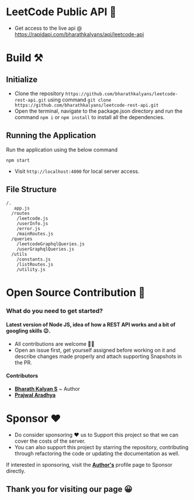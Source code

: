 # LeetCode Public API 🚀

* Get access to the live api @ https://rapidapi.com/bharathkalyans/api/leetcode-api


# Build ⚒️

## Initialize

- Clone the repository `https://github.com/bharathkalyans/leetcode-rest-api.git` using command `git clone https://github.com/bharathkalyans/leetcode-rest-api.git`
- Open the terminal, navigate to the package.json directory and run the command `npm i` or `npm install` to install all the dependencies.

## Running the Application

Run the application using the below command

```
npm start
```

- Visit `http://localhost:4000` for local server access.

## File Structure

```
/.
   app.js
  /routes
    /leetcode.js
    /userInfo.js
    /error.js
    /mainRoutes.js
  /queries
    /leetcodeGraphqlQueries.js
    /userGraphqlQueries.js
  /utils
    /constants.js
    /listRoutes.js
    /utility.js

```

# Open Source Contribution 🎒


### What do you need to get started?

#### Latest version of Node JS, idea of how a REST API works and a bit of googling skills 😉.

- All contributions are welcome 🙌🏼
- Open an issue first, get yourself assigned before working on it and describe changes made properly and attach supporting Snapshots in the PR.

#### Contributors

- <a href="https://github.com/bharathkalyans">**Bharath Kalyan S**</a> ~ Author
- <a href="https://github.com/07prajwal2000">**Prajwal Aradhya**</a> <br>

# Sponsor ❤️

- Do consider sponsoring ❤️ us to Support this project so that we can cover the costs of the server.
- You can also support this project by starring the repository, contributing through refactoring the code or updating the documentation as well.

If interested in sponsoring, visit the <a href="https://github.com/bharathkalyans">**Author's**</a> profile page to Sponsor directly.
<br>

## Thank you for visiting our page 😀
